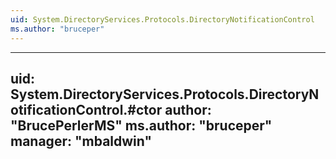 ```yaml
---
uid: System.DirectoryServices.Protocols.DirectoryNotificationControl
ms.author: "bruceper"
---
```


---
uid: System.DirectoryServices.Protocols.DirectoryNotificationControl.#ctor
author: "BrucePerlerMS"
ms.author: "bruceper"
manager: "mbaldwin"
---
